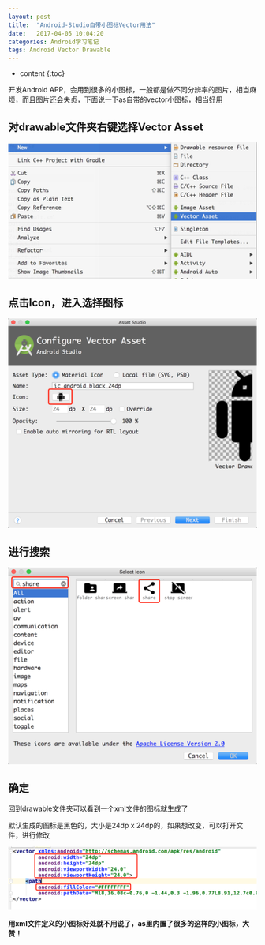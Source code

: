 ```yaml
---
layout: post
title:  "Android-Studio自带小图标Vector用法"
date:   2017-04-05 10:04:20
categories: Android学习笔记
tags: Android Vector Drawable
---
```


* content
{:toc}

开发Android APP，会用到很多的小图标，一般都是做不同分辨率的图片，相当麻烦，而且图片还会失贞，下面说一下as自带的vector小图标，相当好用

## 对drawable文件夹右键选择Vector Asset

![](/imgs/1D14C332-10D9-41BD-A9EB-61BA2E894A7C.png)




## 点击Icon，进入选择图标

![](/imgs/QQ20170405-141720@2x.png)

## 进行搜索

![](/imgs/QQ20170405-141808@2x.png)

## 确定

回到drawable文件夹可以看到一个xml文件的图标就生成了

默认生成的图标是黑色的，大小是24dp x 24dp的，如果想改变，可以打开文件，进行修改

![](/imgs/QQ20170405-142151@2x.png)

**用xml文件定义的小图标好处就不用说了，as里内置了很多的这样的小图标，大赞！**
